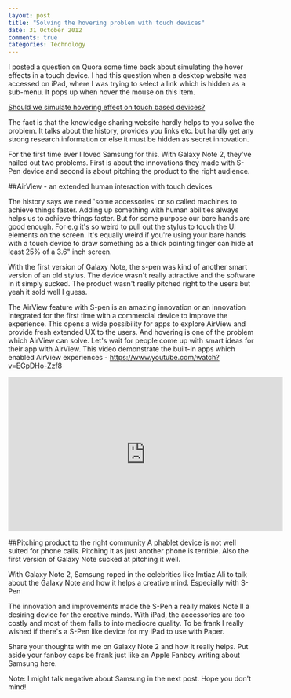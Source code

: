 ```yaml
---
layout: post
title: "Solving the hovering problem with touch devices"
date: 31 October 2012
comments: true
categories: Technology
---
```


I posted a question on Quora some time back about simulating the hover effects in a touch device. I had this question when a  desktop website was accessed on iPad, where I was trying to select a link which is hidden as a sub-menu. It pops up when hover the mouse on this item.

[Should we simulate hovering effect on touch based devices?](http://www.quora.com/Should-we-simulate-hovering-effect-on-touch-based-devices)

The fact is that the knowledge sharing website hardly helps to you solve the problem. It talks about the history, provides you links etc. but hardly get any strong research information or else it must be hidden as secret innovation.

For the first time ever I loved Samsung for this. With Galaxy Note 2, they've nailed out two problems. First is about the innovations they made with S-Pen device and second is about pitching the product to the right audience.

##AirView - an extended human interaction with touch devices

The history says we need 'some accessories' or so called machines to achieve things faster. Adding up something with human abilities always helps us to achieve things faster. But for some purpose our bare hands are good enough. For e.g it's so weird to pull out the stylus to touch the UI elements on the screen. It's equally weird if you're using your bare hands with a touch device to draw something as a thick pointing finger can hide at least 25% of a 3.6" inch screen.

With the first version of Galaxy Note, the s-pen was kind of another smart version of an old stylus. The device wasn't really attractive and the software in it simply sucked. The product wasn't really pitched right to the users but yeah it sold well I guess.

The AirView feature with S-pen is an amazing innovation or an innovation integrated for the first time with a commercial device to improve the experience. This opens a wide possibility for apps to explore AirView  and provide fresh extended UX to the users. And hovering is one of the problem which AirView can solve. Let's wait for people come up with smart ideas for their app with AirView. This video demonstrate the built-in apps which enabled AirView experiences - https://www.youtube.com/watch?v=EGpDHo-Zzf8

<iframe width="560" height="315" src="http://www.youtube.com/embed/EGpDHo-Zzf8" frameborder="0" allowfullscreen></iframe>

##Pitching product to the right community
A phablet device is not well suited for phone calls. Pitching it as just another phone is terrible. Also the first version of Galaxy Note sucked at pitching it well.

With Galaxy Note 2, Samsung roped in the celebrities like Imtiaz Ali to talk about the Galaxy Note and how it helps a creative mind. Especially with S-Pen

The innovation and improvements made the S-Pen a really makes Note II a desiring device for the creative minds. With iPad, the accessories are too costly and most of them falls to into mediocre quality. To be frank I really wished if there's a S-Pen like device for my iPad to use with Paper.

Share your thoughts with me on Galaxy Note 2 and how it really helps. Put aside your fanboy caps be frank just like an Apple Fanboy writing about Samsung here.

Note: I might talk negative about Samsung in the next post. Hope you don't mind!

